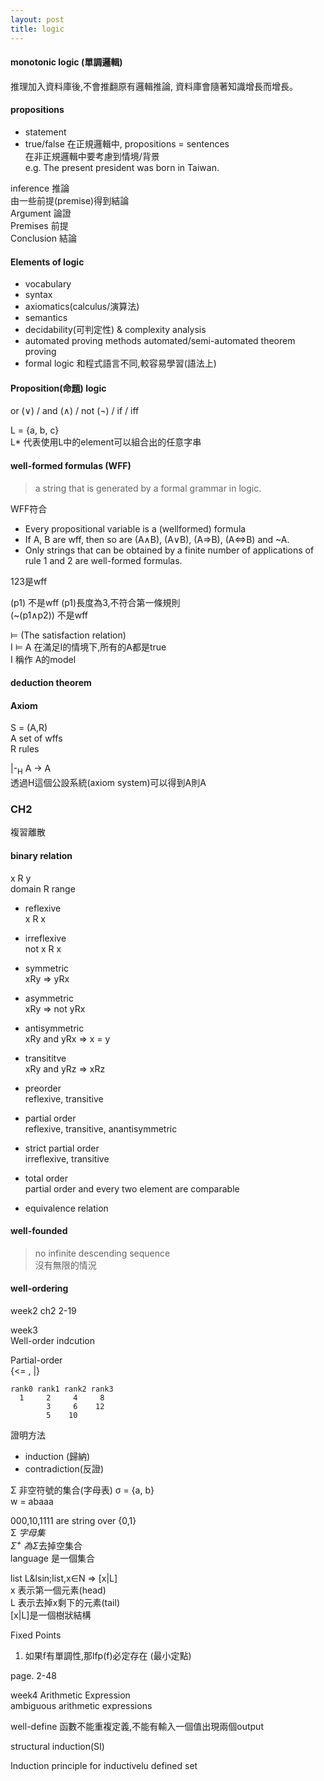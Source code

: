 ```yaml
---
layout: post
title: logic
---
```

#### monotonic logic (單調邏輯)  
推理加入資料庫後,不會推翻原有邏輯推論,
資料庫會隨著知識增長而增長。  
<!--more-->
#### propositions  
* statement
* true/false
在正規邏輯中, propositions = sentences  
在非正規邏輯中要考慮到情境/背景  
e.g. The present president was born in Taiwan.  

inference 推論  
由一些前提(premise)得到結論  
Argument   論證    
Premises   前提  
Conclusion 結論  

#### Elements of logic
* vocabulary  
* syntax  
* axiomatics(calculus/演算法)  
* semantics  
* decidability(可判定性) & complexity analysis  
* automated proving methods
	automated/semi-automated theorem proving
* formal logic
和程式語言不同,較容易學習(語法上)  

#### Proposition(命題) logic 
or (&or;) / and (&and;) / not (&not;) / if / iff  

L = {a, b, c}  
L* 代表使用L中的element可以組合出的任意字串

#### well-formed formulas (WFF)  
> a string that is generated by 
a formal grammar in logic.  

WFF符合  
* Every propositional variable 
is a (wellformed) formula
*  If A, B are wff, then so are (A&and;B),
 (A&or;B), (A&rArr;B), (A&hArr;B) and ~A.
* Only strings that can be obtained by a 
finite number of applications of 
rule 1 and 2 are well-formed formulas.

123是wff  

(p1) 不是wff (p1)長度為3,不符合第一條規則  
(~(p1&and;p2)) 不是wff  

&#8872; (The satisfaction relation)  
I &#8872; A
在滿足I的情境下,所有的A都是true  
I 稱作 A的model  

#### deduction theorem  

#### Axiom
S = (A,R)  
A set of wffs  
R rules  

|-<sub>H</sub> A &rarr; A  
透過H這個公設系統(axiom system)可以得到A則A  

### CH2  
複習離散  
#### binary relation
x R y  
domain R range  

* reflexive  
  x R x  
* irreflexive  
  not x R x
* symmetric  
  xRy &rArr; yRx  
* asymmetric  
  xRy &rArr; not yRx  
* antisymmetric  
  xRy and yRx &rArr; x = y  
* transititve  
  xRy and yRz &rArr; xRz  

* preorder  
reflexive, transitive  
* partial order  
reflexive, transitive, anantisymmetric  
* strict partial order  
irreflexive, transitive  
* total order  
partial order and every two element are comparable  
* equivalence relation  

#### well-founded
> no infinite descending sequence  
沒有無限的情況  

#### well-ordering
week2 ch2 2-19  

week3   
Well-order indcution  

Partial-order   
{<= , |}  
```text
rank0 rank1 rank2 rank3  
  1     2     4     8  
        3     6    12  
        5    10  
```
證明方法  
* induction (歸納)  
* contradiction(反證)  

&Sigma; 非空符號的集合(字母表) 
&sigma; = {a, b}  
w = abaaa  


000,10,1111 are string over {0,1}  
&Sigma;<sup>*</sup> 字母集  
&Sigma;<sup>+</sup> 為&Sigma;<sup>*</sup>去掉空集合  
language 是一個集合  

list L&lsin;list,x&isin;N &rArr; [x|L]  
x 表示第一個元素(head)  
L 表示去掉x剩下的元素(tail)  
[x|L]是一個樹狀結構  

Fixed Points  
1. 如果f有單調性,那lfp(f)必定存在 (最小定點)

page. 2-48


week4
Arithmetic Expression  
ambiguous arithmetic expressions

well-define
函數不能重複定義,不能有輸入一個值出現兩個output  

structural induction(SI)  

Induction principle for inductivelu defined set  


